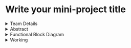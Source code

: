 # Write your mini-project title

<details>
  <summary>Team Details</summary>
  
  | **Semester**: 3rd Sem B. Tech. CSE
  
  | **Section**: S1/S2  
  
  | **Team ID**:  
  
  | **Member-1**: Name, Roll No., email  
  
  | **Member-2**: Name, Roll No., email  
  
  | **Member-3**: Name, Roll No., email  

</details>

<details>
  <summary>Abstract</summary>
  | Provide the abstract of your project here.
</details>

<details>
  <summary>Functional Block Diagram</summary>
  | Provide details about your functional block diagram here.
</details>

<details>
  <summary>Working</summary>
  | Describe the working of your project here.
</details>
